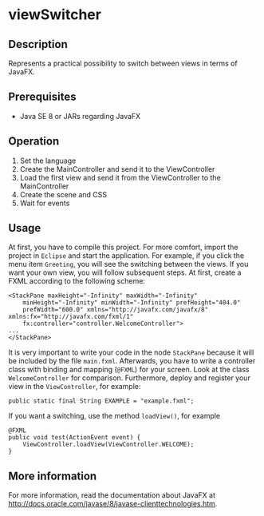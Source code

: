 viewSwitcher
=================

## Description
Represents a practical possibility to switch between views in terms of JavaFX.

## Prerequisites

+ Java SE 8 or JARs regarding JavaFX

## Operation
1. Set the language
2. Create the MainController and send it to the ViewController
3. Load the first view and send it from the ViewController to the MainController
4. Create the scene and CSS
5. Wait for events

## Usage
At first, you have to compile this project. For more comfort, import the project in `Eclipse` and start the application. For example, 
if you click the menu item `Greeting`, you will see the switching between the views. 
If you want your own view, you will follow subsequent steps. At first, create a FXML according to the following scheme:
```
<StackPane maxHeight="-Infinity" maxWidth="-Infinity"
	minHeight="-Infinity" minWidth="-Infinity" prefHeight="404.0"
	prefWidth="600.0" xmlns="http://javafx.com/javafx/8" xmlns:fx="http://javafx.com/fxml/1"
	fx:controller="controller.WelcomeController">
...
</StackPane>
```
It is very important to write your code in the node `StackPane` because it will be included by the file `main.fxml`. Afterwards, 
you have to write a controller class with binding and mapping (`@FXML`) for your screen. Look at the class `WelcomeController` for comparison. 
Furthermore, deploy and register your view in the `ViewController`, for example:
```
public static final String EXAMPLE = "example.fxml";
```
If you want a switching, use the method `loadView()`, for example

```
@FXML
public void test(ActionEvent event) {
	ViewController.loadView(ViewController.WELCOME);
}
```

## More information
For more information, read the documentation  about JavaFX at http://docs.oracle.com/javase/8/javase-clienttechnologies.htm.
